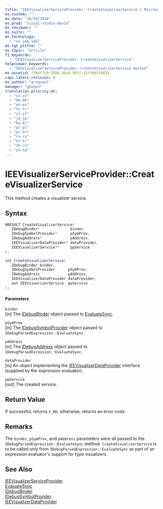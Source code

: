 ```yaml
---
title: "IEEVisualizerServiceProvider::CreateVisualizerService | Microsoft Docs"
ms.custom: ""
ms.date: "10/19/2016"
ms.prod: "visual-studio-dev14"
ms.reviewer: ""
ms.suite: ""
ms.technology: 
  - "vs-ide-sdk"
ms.tgt_pltfrm: ""
ms.topic: "article"
f1_keywords: 
  - "IEEVisualizerServiceProvider::CreateVisualizerService"
helpviewer_keywords: 
  - "IEEVisualizerServiceProvider::CreateVisualizerService method"
ms.assetid: f366f7c9-358d-46c8-993f-32ff86539833
caps.latest.revision: 9
ms.author: "gregvanl"
manager: "ghogen"
translation.priority.mt: 
  - "cs-cz"
  - "de-de"
  - "es-es"
  - "fr-fr"
  - "it-it"
  - "ja-jp"
  - "ko-kr"
  - "pl-pl"
  - "pt-br"
  - "ru-ru"
  - "tr-tr"
  - "zh-cn"
  - "zh-tw"
---
```

# IEEVisualizerServiceProvider::CreateVisualizerService
This method creates a visualizer service.  
  
## Syntax  
  
```cpp  
HRESULT CreateVisualizerService(  
   IDebugBinder*              binder,  
   IDebugSymbolProvider*      pSymProv,  
   IDebugAddress*             pAddress,  
   IEEVisualizerDataProvider* dataProvider,  
   IEEVisualizerService**     ppService  
);  
```  
  
```c#  
int CreateVisualizerService(  
   IDebugBinder binder,  
   IDebugSymbolProvider      pSymProv,  
   IDebugAddress             pAddress,  
   IEEVisualizerDataProvider dataProvider,  
   out IEEVisualizerService  ppService  
);  
```  
  
#### Parameters  
 `binder`  
 [in] The [IDebugBinder](../extensibility/idebugbinder.md) object passed to [EvaluateSync](../extensibility/idebugparsedexpression--evaluatesync.md).  
  
 `pSymProv`  
 [in] The [IDebugSymbolProvider](../extensibility/idebugsymbolprovider.md) object passed to `IDebugParsedExpression::EvaluateSync`.  
  
 `pAddress`  
 [in] The [IDebugAddress](../extensibility/idebugaddress.md) object passed to `IDebugParsedExression::EvaluateSync`.  
  
 `dataProvider`  
 [in] An object implementing the [IEEVisualizerDataProvider](../extensibility/ieevisualizerdataprovider.md) interface (supplied by the expression evaluator).  
  
 `ppService`  
 [out] The created service.  
  
## Return Value  
 If successful, returns `S_OK`; otherwise, returns an error code.  
  
## Remarks  
 The `binder`, `pSymProv`, and `pAddress` parameters were all passed to the `IDebugParsedExpression::EvaluateSync` method. `CreateVisualizerService` is to be called only from `IDebugParsedExpression::EvaluateSync` as part of an expression evaluator's support for type visualizers.  
  
## See Also  
 [IEEVisualizerServiceProvider](../extensibility/ieevisualizerserviceprovider.md)   
 [EvaluateSync](../extensibility/idebugparsedexpression--evaluatesync.md)   
 [IDebugBinder](../extensibility/idebugbinder.md)   
 [IDebugSymbolProvider](../extensibility/idebugsymbolprovider.md)   
 [IEEVisualizerDataProvider](../extensibility/ieevisualizerdataprovider.md)
